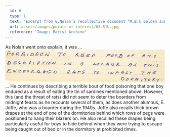 ```yaml
---
  id: 6
  type: 1
  text: "Excerpt from G.Nolan’s recollective document “M.B.C Golden Jubilee at Observatory” written in 1974. "
  url: assets/images/points-of-interest/03.51b.jpg
  reference: "Image: Marist Archive"
---
```

As Nolan went onto explain, it was … ![](assets/images/points-of-interest/03.49b.jpg) … He continues by describing a terrible bout of food poisoning that one boy endured as a result of eating the tin of sardines mentioned above. However, this (and the threat of rats) did not seem to deter the boarders from midnight feasts as he recounts several of them, as does another alumnus, E. Joffe, who was a boarder during the 1940s. Joffe also recalls thick brown drapes at the end of one of the dormitories behind which rows of pegs were positioned to hang their blazers on. He also recalled these drapes being particularly useful for boys to hide behind when they were trying to escape being caught out of bed or in the dormitory at prohibited times.
        